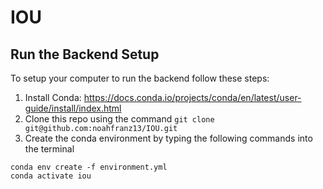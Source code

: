 # IOU
## Run the Backend Setup
To setup your computer to run the backend follow these steps:

1) Install Conda: https://docs.conda.io/projects/conda/en/latest/user-guide/install/index.html
2) Clone this repo using the command `git clone git@github.com:noahfranz13/IOU.git`
3) Create the conda environment by typing the following commands into the terminal
```
conda env create -f environment.yml
conda activate iou
```
